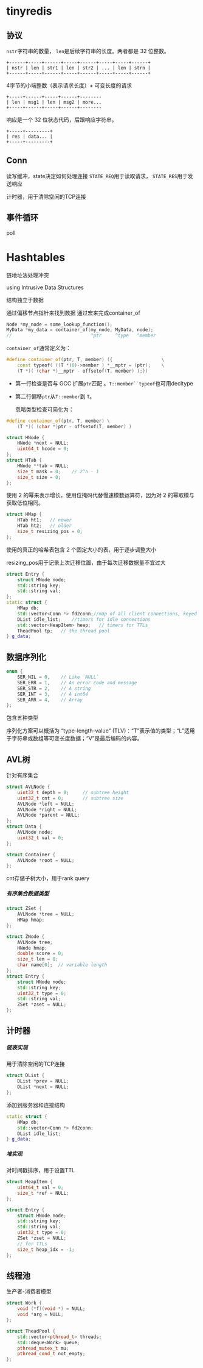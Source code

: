 # tinyredis

## 协议

`nstr`字符串的数量， `len`是后续字符串的长度。两者都是 32 位整数。

```
+------+-----+------+-----+------+-----+-----+------+
| nstr | len | str1 | len | str2 | ... | len | strn |
+------+-----+------+-----+------+-----+-----+------+
```

4字节的小端整数（表示请求长度）+ 可变长度的请求 

```
+-----+------+-----+------+--------
| len | msg1 | len | msg2 | more...
+-----+------+-----+------+--------
```

响应是一个 32 位状态代码，后跟响应字符串。

```
+-----+---------+
| res | data... |
+-----+---------+
```

## Conn

读写缓冲，state决定如何处理连接  `STATE_REQ`用于读取请求， `STATE_RES`用于发送响应

计时器，用于清除空闲的TCP连接

## 事件循环

poll



# Hashtables

链地址法处理冲突

using Intrusive Data Structures   

结构独立于数据   

通过偏移节点指针来找到数据 通过宏来完成container_of

```c++
Node *my_node = some_lookup_function();
MyData *my_data = container_of(my_node, MyData, node);
//                             ^ptr     ^type   ^member
```

`container_of`通常定义为：

```c++
#define container_of(ptr, T, member) ({                  \
    const typeof( ((T *)0)->member ) *__mptr = (ptr);    \
    (T *)( (char *)__mptr - offsetof(T, member) );})
```

- 第一行检查是否与 GCC 扩展`ptr`匹配 。`T::member``typeof`也可用decltype

- 第二行偏移`ptr`从`T::member`到 `T`。

  忽略类型检查可简化为：

```c++
#define container_of(ptr, T, member) \
    (T *)( (char *)ptr - offsetof(T, member) )
```



```C++
struct HNode {
    HNode *next = NULL;
    uint64_t hcode = 0;
};
struct HTab {
    HNode **tab = NULL; 
    size_t mask = 0;    // 2^n - 1
    size_t size = 0;
};
```

使用 2 的幂来表示增长，使用位掩码代替慢速模数运算符，因为对 2 的幂取模与获取低位相同。

```c++
struct HMap {
    HTab ht1;   // newer
    HTab ht2;   // older
    size_t resizing_pos = 0;
};
```

使用的真正的哈希表包含 2 个固定大小的表，用于逐步调整大小

resizing_pos用于记录上次迁移位置，由于每次迁移数据量不宜过大

```c++
struct Entry {
    struct HNode node;
    std::string key;
    std::string val;
};
static struct {
    HMap db;
    std::vector<Conn *> fd2conn;//map of all client connections, keyed by fd
    DList idle_list;    //timers for idle connections
    std::vector<HeapItem> heap;	  // timers for TTLs
    TheadPool tp;   // the thread pool
} g_data;
```

## 数据序列化

```c++
enum {
    SER_NIL = 0,    // Like `NULL`
    SER_ERR = 1,    // An error code and message
    SER_STR = 2,    // A string
    SER_INT = 3,    // A int64
    SER_ARR = 4,    // Array
};
```

包含五种类型

序列化方案可以概括为 “type-length-value”  (TLV)：“T”表示值的类型；“L”适用于字符串或数组等可变长度数据；“V”是最后编码的内容。

## AVL树

针对有序集合

```c++
struct AVLNode {
    uint32_t depth = 0;     // subtree height
    uint32_t cnt = 0;       // subtree size
    AVLNode *left = NULL;
    AVLNode *right = NULL;
    AVLNode *parent = NULL;
};
struct Data {
    AVLNode node;
    uint32_t val = 0;
};

struct Container {
    AVLNode *root = NULL;
};
```

cnt存储子树大小，用于rank query

##### 有序集合数据类型

```c++
struct ZSet {
    AVLNode *tree = NULL;
    HMap hmap;
};

struct ZNode {
    AVLNode tree;   
    HNode hmap;    
    double score = 0;
    size_t len = 0;
    char name[0];  // variable length
};
struct Entry {
    struct HNode node;
    std::string key;
    uint32_t type = 0;
    std::string val;   
    ZSet *zset = NULL;  
};
```

## 计时器

##### 链表实现 

用于清除空闲的TCP连接

```c++
struct DList {
    DList *prev = NULL;
    DList *next = NULL;
};
```

添加到服务器和连接结构

```c++
static struct {
    HMap db; 
    std::vector<Conn *> fd2conn;
    DList idle_list;
} g_data;

```

##### 堆实现

对时间戳排序，用于设置TTL

```c++
struct HeapItem {
    uint64_t val = 0;
    size_t *ref = NULL;
};

struct Entry {
    struct HNode node;
    std::string key;
    std::string val;
    uint32_t type = 0;
    ZSet *zset = NULL;
    // for TTLs
    size_t heap_idx = -1;
};
```

## 线程池

生产者-消费者模型

```c++
struct Work {
    void (*f)(void *) = NULL;
    void *arg = NULL;
};

struct TheadPool {
    std::vector<pthread_t> threads;
    std::deque<Work> queue;
    pthread_mutex_t mu;
    pthread_cond_t not_empty;
};
```